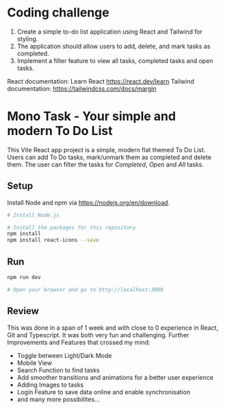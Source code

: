 # Coding challenge

1. Create a simple to-do list application using React and Tailwind for styling.
2. The application should allow users to add, delete, and mark tasks as completed.
3. Implement a filter feature to view all tasks, completed tasks and open tasks.

React documentation: Learn React https://react.dev/learn
Tailwind documentation: https://tailwindcss.com/docs/margin

# Mono Task - Your simple and modern To Do List

This Vite React app project is a simple, modern flat themed To Do List.
Users can add To Do tasks, mark/unmark them as completed and delete them.
The user can filter the tasks for _Completed_, _Open_ and _All_ tasks.

## Setup

Install Node and npm via https://nodejs.org/en/download.

```bash
# Install Node.js

# Install the packages for this repository
npm install
npm install react-icons --save
```

## Run

```bash
npm run dev

# Open your browser and go to http://localhost:3000
```

## Review
This was done in a span of 1 week and with close to 0 experience in React, Git and Typescript. It was both very fun and challenging.
Further Improvements and Features that crossed my mind:
- Toggle between Light/Dark Mode
- Mobile View
- Search Function to find tasks
- Add smoother transitions and animations for a better user experience
- Adding Images to tasks
- Login Feature to save data online and enable synchronisation
- and many more possibilites...
